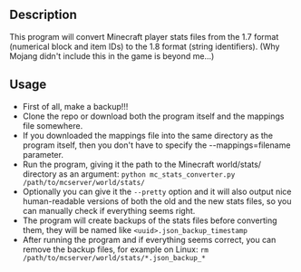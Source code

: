 ## Description
This program will convert Minecraft player stats files from the 1.7 format (numerical block and item IDs)
to the 1.8 format (string identifiers). (Why Mojang didn't include this in the game is beyond me...)

## Usage
* First of all, make a backup!!!
* Clone the repo or download both the program itself and the mappings file somewhere.
* If you downloaded the mappings file into the same directory as the program itself,
  then you don't have to specify the --mappings=filename parameter.
* Run the program, giving it the path to the Minecraft world/stats/ directory as an argument:
  ```python mc_stats_converter.py /path/to/mcserver/world/stats/```
* Optionally you can give it the `--pretty` option and it will also output nice
  human-readable versions of both the old and the new stats files, so you can
  manually check if everything seems right.
* The program will create backups of the stats files before converting them,
  they will be named like `<uuid>.json_backup_timestamp`
* After running the program and if everything seems correct, you can remove
  the backup files, for example on Linux: `rm /path/to/mcserver/world/stats/*.json_backup_*`